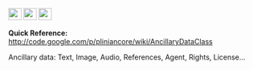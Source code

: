 <img src='http://img585.imageshack.us/img585/4808/optional.jpg' width='26' height='24' /> <img src='http://imageshack.us/a/img16/5397/multipleg.jpg' width='26' height='24' /> <img src='http://img19.imageshack.us/img19/4356/infinitol.jpg' width='26' height='24' />

<b>Quick Reference:</b> http://code.google.com/p/pliniancore/wiki/AncillaryDataClass

Ancillary data: Text, Image, Audio, References, Agent, Rights, License...